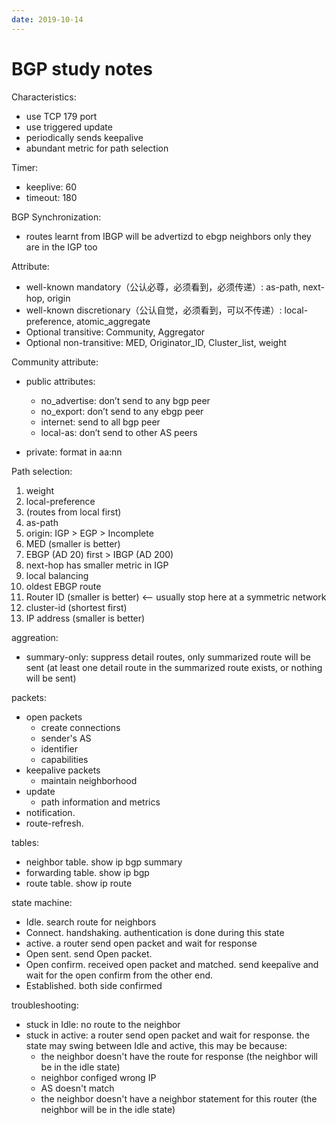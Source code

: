```yaml
---
date: 2019-10-14
---
```

# BGP study notes

Characteristics:
* use TCP 179 port
* use triggered update
* periodically sends keepalive
* abundant metric for path selection

Timer:
* keeplive: 60
* timeout: 180

BGP Synchronization:
* routes learnt from IBGP will be advertizd to ebgp neighbors only they are in the IGP too

Attribute:
* well-known mandatory（公认必尊，必须看到，必须传递）: as-path, next-hop, origin
* well-known discretionary（公认自觉，必须看到，可以不传递）: local-preference, atomic_aggregate 
* Optional transitive: Community, Aggregator
* Optional non-transitive: MED, Originator_ID, Cluster_list, weight

Community attribute:

* public attributes:
	* no_advertise: don’t send to any bgp peer
	* no_export: don’t send to any ebgp peer
	* internet: send to all bgp peer
	* local-as: don’t send to other AS peers

* private: format in aa:nn

Path selection:
1. weight
2. local-preference
3. (routes from local first)
4. as-path
5. origin: IGP > EGP > Incomplete
6. MED (smaller is better)
7. EBGP (AD 20) first > IBGP (AD 200)
8. next-hop has smaller metric in IGP
9. local balancing 
10. oldest EBGP route
11. Router ID (smaller is better) <— usually stop here at a symmetric network
12. cluster-id (shortest first)
13. IP address (smaller is better)

aggreation:
* summary-only: suppress detail routes, only summarized route will be sent (at least one detail route in the summarized route exists, or nothing will be sent)

packets:
* open packets
	* create connections
	* sender's AS
	* identifier
	* capabilities
* keepalive packets
	* maintain neighborhood
* update
	* path information and metrics
* notification.
* route-refresh.

tables:
* neighbor table. show ip bgp summary
* forwarding table. show ip bgp
* route table. show ip route


state machine:
* Idle. search route for neighbors
* Connect. handshaking. authentication is done during this state
* active. a router send open packet and wait for response
* Open sent. send Open packet.
* Open confirm. received open packet and matched. send keepalive and wait for the open confirm from the other end.
* Established. both side confirmed

troubleshooting:

* stuck in Idle: no route to the neighbor
* stuck in active: a router send open packet and wait for response. the state may swing between Idle and active, this may be because:
	* the neighbor doesn't have the route for response (the neighbor will be in the idle state)
	* neighbor configed wrong IP
	* AS doesn't match
	* the neighbor doesn't have a neighbor statement for this router (the neighbor will be in the idle state)


